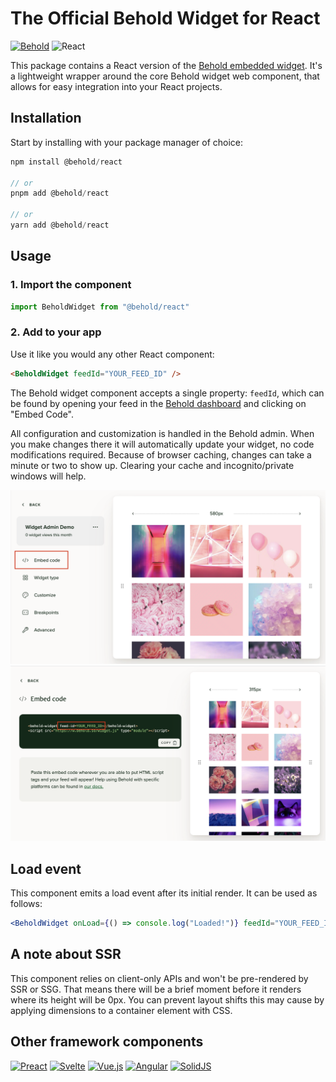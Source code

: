 # The Official Behold Widget for React

[![Behold](https://img.shields.io/badge/Behold-ccf5a3.svg?style=for-the-badge&logo=data:image/svg+xml;base64,PHN2ZyB4bWxucz0iaHR0cDovL3d3dy53My5vcmcvMjAwMC9zdmciIHZlcnNpb249IjEuMSIgdmlld0JveD0iMCAwIDM0IDI0Ij48cGF0aCBkPSJNMzMuNywxMC43QzMwLjcsNC40LDI0LjQsMCwxNywwLDkuNiwwLDMuMiw0LjQuMywxMC44Yy0uNC44LS40LDEuNywwLDIuNSwzLDYuMyw5LjQsMTAuNywxNi44LDEwLjcsNy40LDAsMTMuOC00LjQsMTYuNy0xMC44LjQtLjguNC0xLjcsMC0yLjVoMFpNMjMuNiwxMi41bC00LDIuMi0yLjIsNGMtLjIuNC0uNy40LS45LDBsLTIuMi00LTQtMi4yYy0uNC0uMi0uNC0uNywwLTFsNC0yLjIsMi4yLTRjLjItLjQuNy0uNC45LDBsMi4yLDQsNCwyLjJjLjQuMi40LjcsMCwxWiIgZmlsbD0iIzE5MTkxOSIvPjwvc3ZnPg==)](https://behold.so)
![React](https://img.shields.io/badge/react-%2320232a.svg?style=for-the-badge&logo=react&logoColor=%2361DAFB)

This package contains a React version of the [Behold embedded widget](https://behold.so/docs/widget/). It's a lightweight wrapper around the core Behold widget web component, that allows for easy integration into your React projects.

## Installation

Start by installing with your package manager of choice:

```js
npm install @behold/react

// or
pnpm add @behold/react

// or
yarn add @behold/react
```

## Usage

### 1. Import the component

```js
import BeholdWidget from "@behold/react"
```

### 2. Add to your app

Use it like you would any other React component:

```html
<BeholdWidget feedId="YOUR_FEED_ID" />
```

The Behold widget component accepts a single property: `feedId`, which can be found by opening your feed in the [Behold dashboard](https://app.behold.so) and clicking on "Embed Code".

All configuration and customization is handled in the Behold admin. When you make changes there it will automatically update your widget, no code modifications required. Because of browser caching, changes can take a minute or two to show up. Clearing your cache and incognito/private windows will help.

![Behold feed settings page](./readme-images/find-your-feed-id-1.png)
![Behold feed embed code page](./readme-images/find-your-feed-id-2.png)

## Load event

This component emits a load event after its initial render. It can be used as follows:

```jsx
<BeholdWidget onLoad={() => console.log("Loaded!")} feedId="YOUR_FEED_ID" />
```

## A note about SSR

This component relies on client-only APIs and won't be pre-rendered by SSR or SSG. That means there will be a brief moment before it renders where its height will be 0px. You can prevent layout shifts this may cause by applying dimensions to a container element with CSS.

## Other framework components

[![Preact](https://img.shields.io/badge/preact-%2320232a.svg?style=for-the-badge&logo=preact&logoColor=%23ae80ff)](https://www.npmjs.com/package/@behold/preact)
[![Svelte](https://img.shields.io/badge/svelte-%23f1413d.svg?style=for-the-badge&logo=svelte&logoColor=white)](https://www.npmjs.com/package/@behold/svelte)
[![Vue.js](https://img.shields.io/badge/vuejs-%2335495e.svg?style=for-the-badge&logo=vuedotjs&logoColor=%234FC08D)](https://www.npmjs.com/package/@behold/vue)
[![Angular](https://img.shields.io/badge/Angular-DD0031?style=for-the-badge&logo=angular&logoColor=white)](https://www.npmjs.com/package/@behold/angular)
[![SolidJS](https://img.shields.io/badge/SolidJS-2c4f7c?style=for-the-badge&logo=solid&logoColor=c8c9cb)](https://www.npmjs.com/package/@behold/solid)
